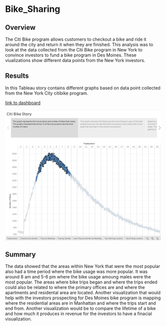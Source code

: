 # Bike_Sharing


## Overview
The Citi Bike program allows customers to checkout a bike and ride it around the city and return it when they are finished. This analysis was to look at the data collected from the Citi Bike program in New York to convince investors to fund a bike program in Des Moines. These viualizations show different data points from the New York investors.


## Results
In this Tableau story contains different graphs based on data point collected from the New York City citibike program.

[link to dashboard](https://public.tableau.com/profile/harishawn.ramrup#!/vizhome/CitiBikeAnalysis_16034992220820/CitiStory "Link to Dashboard")

![](images/SS1.png)

## Summary 

The data showed that the areas within New York that were the most popular also had a time period where the bike usage was more popular. It was around 8 am and 5-6 pm where the bike usage amoung males were the most popular. The areas where bike trips began and where the trips ended could also be related to where the primary offices are and where the apartments and residental area are located. Another visualization that would help with the investors prospecting for Des Moines bike program is mapping where the residential areas are in Manhattan and where the trips start and end from. Another visualization would be to compare the lifetime of a bike and how much it produces in revenue for the investors to have a finacial visualization. 
